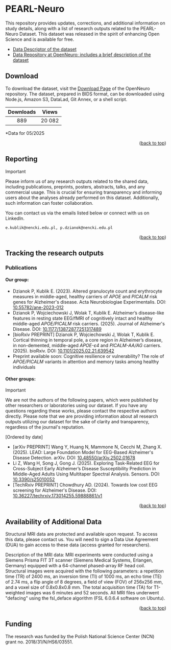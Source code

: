 # PEARL-Neuro
This repository provides updates, corrections, and additional information on study details, along with a list of research outputs related to the PEARL-Neuro Dataset. This dataset was released in the spirit of enhancing Open Science and is available for free.

* [Data Descriptor of the dataset](https://www.nature.com/articles/s41597-024-03106-5)
* [Data Repository at OpenNeuro: includes a brief description of the dataset](https://openneuro.org/datasets/ds004796/versions/1.0.9)

<div id="top"></div>

## Download

To download the dataset, visit the [Download Page](https://openneuro.org/datasets/ds004796/versions/1.0.9/download) of the OpenNeuro repository. The dataset, prepared in BIDS format, can be downloaded using Node.js, Amazon S3, DataLad, Git Annex, or a shell script.

| Downloads | Views | 
| :---:        |     :---:      |
| 889   | 20 082    |

*Data for 05/2025

<p align="right">(<a href="#top">back to top</a>)</p>

## Reporting

> [!IMPORTANT]  
> Please inform us of any research outputs related to the shared data, including publications, preprints, posters, abstracts, talks, and any commercial usage. This is crucial for ensuring transparency and informing users about the analyses already performed on this dataset. Additionally, such information can foster collaboration.

You can contact us via the emails listed below or connect with us on LinkedIn.

```
e.kublik@nencki.edu.pl, p.dzianok@nencki.edu.pl
```

<p align="right">(<a href="#top">back to top</a>)</p>

## Tracking the research outputs

### Publications 

#### Our group:

* Dzianok P, Kublik E. (2023). Altered granulocyte count and erythrocyte measures in middle-aged, healthy carriers of _APOE_ and _PICALM_ risk genes for Alzheimer's disease. Acta Neurobiologiae Experimentalis. DOI: [10.55782/ane-2023-012](https://doi.org/10.55782/ane-2023-012)
* Dzianok P, Wojciechowski J, Wolak T, Kublik E. Alzheimer’s disease-like features in resting state EEG/fMRI of cognitively intact and healthy middle-aged _APOE/PICALM_ risk carriers. (2025). Journal of Alzheimer's Disease. DOI: [10.1177/13872877251317489](https://doi.org/10.1177/13872877251317489)
* [bioRxiv PREPRINT] Dzianok P, Wojciechowski J, Wolak T, Kublik E. Cortical thinning in temporal pole, a core region in Alzheimer’s disease, in non-demented, middle-aged _APOE-ε4_ and _PICALM-AA/AG_ carriers. (2025). bioRxiv. DOI: [10.1101/2025.02.21.639542](https://doi.org/10.1101/2025.02.21.639542)
* Preprint available soon: Cognitive resilience or vulnerability? The role of _APOE/PICALM_ variants in attention and memory tasks among healthy individuals

#### Other groups:

> [!IMPORTANT]
> We are not the authors of the following papers, which were published by other researchers or laboratories using our dataset. If you have any questions regarding these works, please contact the respective authors directly. Please note that we are providing information about all research outputs utilizing our dataset for the sake of clarity and transparency, regardless of the journal's reputation.

[Ordered by date]

* [arXiv PREPRINT] Wang Y, Huang N, Mammone N, Cecchi M, Zhang X. (2025). LEAD: Large Foundation Model for EEG-Based Alzheimer's Disease Detection. arXiv. DOI: [10.48550/arXiv.2502.01678](https://doi.org/10.48550/arXiv.2502.01678)
* Li Z, Wang H, Song J, Gong J. (2025). Exploring Task-Related EEG for Cross-Subject Early Alzheimer’s Disease Susceptibility Prediction in Middle-Aged Adults Using Multitaper Spectral Analysis. Sensors. DOI: [10.3390/s25010052](https://doi.org/10.3390/s25010052)
* [TechRxiv PREPRINT] Chowdhury AD. (2024). Towards low cost EEG screening for Alzheimer's Disease. DOI: [10.36227/techrxiv.173014255.59888861/v1](https://doi.org/10.36227/techrxiv.173014255.59888861/v1)

<p align="right">(<a href="#top">back to top</a>)</p>

## Availability of Additional Data

Structural MRI data are protected and available upon request. To access this data, please contact us. You will need to sign a Data Use Agreement (DUA) to gain access to these data (access granted for researchers).

Description of the MRI data: MRI experiments were conducted using a Siemens Prisma FIT 3T scanner (Siemens Medical Systems, Erlangen, Germany) equipped with a 64-channel phased-array RF head coil. Structural images were acquired with the following parameters: a repetition time (TR) of 2400 ms, an inversion time (TI) of 1000 ms, an echo time (TE) of 2.74 ms, a flip angle of 8 degrees, a field of view (FOV) of 256x256 mm, and a voxel size of 0.8x0.8x0.8 mm. The total acquisition time (TA) for T1-weighted images was 6 minutes and 52 seconds. All MRI files underwent "defacing" using the fsl_deface algorithm (FSL 6.0.6.4 software on Ubuntu).

<p align="right">(<a href="#top">back to top</a>)</p>

## Funding

The research was funded by the Polish National Science Center (NCN) grant no. 2018/31/N/HS6/03551.
